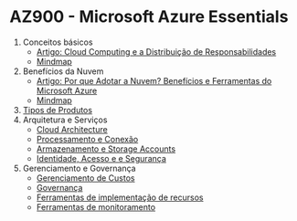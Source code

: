 # AZ900 - Microsoft Azure Essentials

1. Conceitos básicos
   - [Artigo: Cloud Computing e a Distribuição de Responsabilidades](https://www.linkedin.com/pulse/cloud-computing-e-distribui%25C3%25A7%25C3%25A3o-de-responsabilidades-lucas-carvalho-e0qif/?trackingId=RLZe%2FOi5Q4S35Qtn6kwrAQ%3D%3D)
   - [Mindmap](https://drive.google.com/file/d/18s6ykEHuGLZjIuViup1l5F7XsAjKQaGw/view?usp=sharing)
2. Benefícios da Nuvem
   - [Artigo: Por que Adotar a Nuvem? Benefícios e Ferramentas do Microsoft Azure](https://www.linkedin.com/pulse/por-que-adotar-nuvem-benef%25C3%25ADcios-e-ferramentas-do-azure-lucas-carvalho-5ayjf/?trackingId=Rc5WvBawSG6n9glDesu9VQ%3D%3D)
   - [Mindmap](https://drive.google.com/file/d/1BKGoVbzx6fOwjyrE2J1Fw2aGrzVm8xVo/view?usp=sharing)
4. [Tipos de Produtos](https://excalidraw.com/#json=-NIyS6gEJTDm4kipIzpuO,HltZ4rov9IaNmWCsvc6nHQ)
5. Arquitetura e Serviços
   - [Cloud Architecture](https://excalidraw.com/#json=bQoieBKuxvK5Uy-7kBYR3,vzMfYrRjWDTuIBCacSHQFw)
   - [Processamento e Conexão](https://drive.google.com/file/d/1N-RxNkEBCulEXEJWTzMWPHhiVUFS7u5S/view?usp=sharing)
   - [Armazenamento e Storage Accounts](https://drive.google.com/file/d/1aFEVGdAPbR6_d_O4aysU3GaoQK9wB_vL/view?usp=sharing)
   - [Identidade, Acesso e e Segurança](https://drive.google.com/file/d/1IR5d8wjDkvq7nRNUlPJJgUQ18MY2L9Ro/view?usp=sharing)
6. Gerenciamento e Governança
   - [Gerenciamento de Custos](https://drive.google.com/file/d/1wlpbcFQO9BvWSbZ37R8agWeOhiaXUTtt/view?usp=sharing)
   - [Governança](https://drive.google.com/file/d/1GZNyM3Tu_r3kxZcjR7Ce28UfzKLd3PdF/view?usp=sharing)
   - [Ferramentas de implementação de recursos](https://drive.google.com/file/d/1qGawHcEySEWyoUsw9Wo5c7RetGMrzkGx/view?usp=sharing)
   - [Ferramentas de monitoramento](https://drive.google.com/file/d/1amVc6yHWIfVNXItDr10TS_APrF8POKXT/view?usp=sharing)
